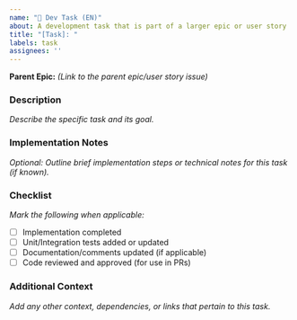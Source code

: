 ```yaml
---
name: "🔧 Dev Task (EN)"
about: A development task that is part of a larger epic or user story
title: "[Task]: "
labels: task
assignees: ''
---
```


**Parent Epic:** <!-- e.g. #123 --> *(Link to the parent epic/user story issue)*  

### Description  
*Describe the specific task and its goal.*  
<!-- Include what needs to be done, and if relevant, mention specific files, modules, or components. -->

### Implementation Notes  
*Optional: Outline brief implementation steps or technical notes for this task (if known).*  
<!-- Example: "Update the `ComparisonService` to handle an array of products. Modify `Comparison.vue` component to dynamically render multiple product entries." -->

### Checklist  
*Mark the following when applicable:*  
- [ ] Implementation completed  
- [ ] Unit/Integration tests added or updated  
- [ ] Documentation/comments updated (if applicable)  
- [ ] Code reviewed and approved (for use in PRs)  

### Additional Context  
*Add any other context, dependencies, or links that pertain to this task.*  
<!-- Example: "Depends on API changes from issue #123. See also discussion in epic #100 for expected behavior." -->  
